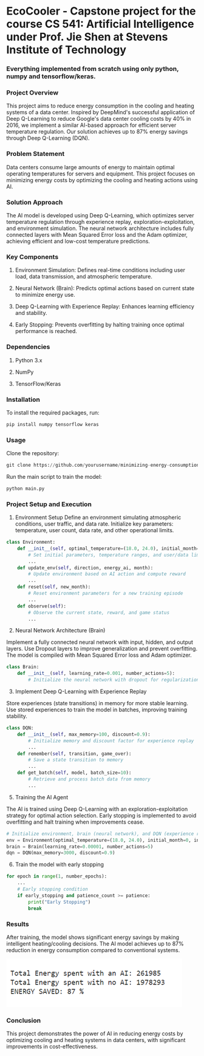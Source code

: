 # EcoCooler - Capstone project for the course CS 541: Artificial Intelligence under Prof. Jie Shen at Stevens Institute of Technology
### Everything implemented from scratch using only python, numpy and tensorflow/keras.


### Project Overview
This project aims to reduce energy consumption in the cooling and heating systems of a data center. Inspired by DeepMind's successful application of Deep Q-Learning to reduce Google's data center cooling costs by 40% in 2016, we implement a similar AI-based approach for efficient server temperature regulation. Our solution achieves up to 87% energy savings through Deep Q-Learning (DQN).

### Problem Statement
Data centers consume large amounts of energy to maintain optimal operating temperatures for servers and equipment. This project focuses on minimizing energy costs by optimizing the cooling and heating actions using AI.

### Solution Approach
The AI model is developed using Deep Q-Learning, which optimizes server temperature regulation through experience replay, exploration-exploitation, and environment simulation. The neural network architecture includes fully connected layers with Mean Squared Error loss and the Adam optimizer, achieving efficient and low-cost temperature predictions.

### Key Components

1. Environment Simulation: Defines real-time conditions including user load, data transmission, and atmospheric temperature.

2. Neural Network (Brain): Predicts optimal actions based on current state to minimize energy use.

3. Deep Q-Learning with Experience Replay: Enhances learning efficiency and stability.

4. Early Stopping: Prevents overfitting by halting training once optimal performance is reached.


### Dependencies

1. Python 3.x

2. NumPy

3. TensorFlow/Keras

### Installation

To install the required packages, run:

```python
pip install numpy tensorflow keras
```

### Usage

Clone the repository:

```python
git clone https://github.com/yourusername/minimizing-energy-consumption.git
```

Run the main script to train the model:

```python
python main.py
```

### Project Setup and Execution

1. Environment Setup
Define an environment simulating atmospheric conditions, user traffic, and data rate. Initialize key parameters: temperature, user count, data rate, and other operational limits.

```python
class Environment:
    def __init__(self, optimal_temperature=(18.0, 24.0), initial_month=0, initial_number_users=10, initial_rate_data=60):
        # Set initial parameters, temperature ranges, and user/data limits
        ...
    def update_env(self, direction, energy_ai, month):
        # Update environment based on AI action and compute reward
        ...
    def reset(self, new_month):
        # Reset environment parameters for a new training episode
        ...
    def observe(self):
        # Observe the current state, reward, and game status
        ...
```

2. Neural Network Architecture (Brain)

Implement a fully connected neural network with input, hidden, and output layers.
Use Dropout layers to improve generalization and prevent overfitting.
The model is compiled with Mean Squared Error loss and Adam optimizer.

```python
class Brain:
    def __init__(self, learning_rate=0.001, number_actions=5):
        # Initialize the neural network with dropout for regularization
```

3. Implement Deep Q-Learning with Experience Replay

Store experiences (state transitions) in memory for more stable learning.
Use stored experiences to train the model in batches, improving training stability.

```python
class DQN:
    def __init__(self, max_memory=100, discount=0.9):
        # Initialize memory and discount factor for experience replay
        ...
    def remember(self, transition, game_over):
        # Save a state transition to memory
        ...
    def get_batch(self, model, batch_size=10):
        # Retrieve and process batch data from memory
        ...
```

5. Training the AI Agent
   
The AI is trained using Deep Q-Learning with an exploration-exploitation strategy for optimal action selection.
Early stopping is implemented to avoid overfitting and halt training when improvements cease.

```python
# Initialize environment, brain (neural network), and DQN (experience replay)
env = Environment(optimal_temperature=(18.0, 24.0), initial_month=0, initial_number_users=20, initial_rate_data=30)
brain = Brain(learning_rate=0.00001, number_actions=5)
dqn = DQN(max_memory=3000, discount=0.9)
```


6. Train the model with early stopping

```python
for epoch in range(1, number_epochs):
    ...
    # Early stopping condition
    if early_stopping and patience_count >= patience:
        print("Early Stopping")
        break
```

### Results

After training, the model shows significant energy savings by making intelligent heating/cooling decisions.
The AI model achieves up to 87% reduction in energy consumption compared to conventional systems.

![Result](results.png)


### Conclusion

This project demonstrates the power of AI in reducing energy costs by optimizing cooling and heating systems in data centers, with significant improvements in cost-effectiveness.

















